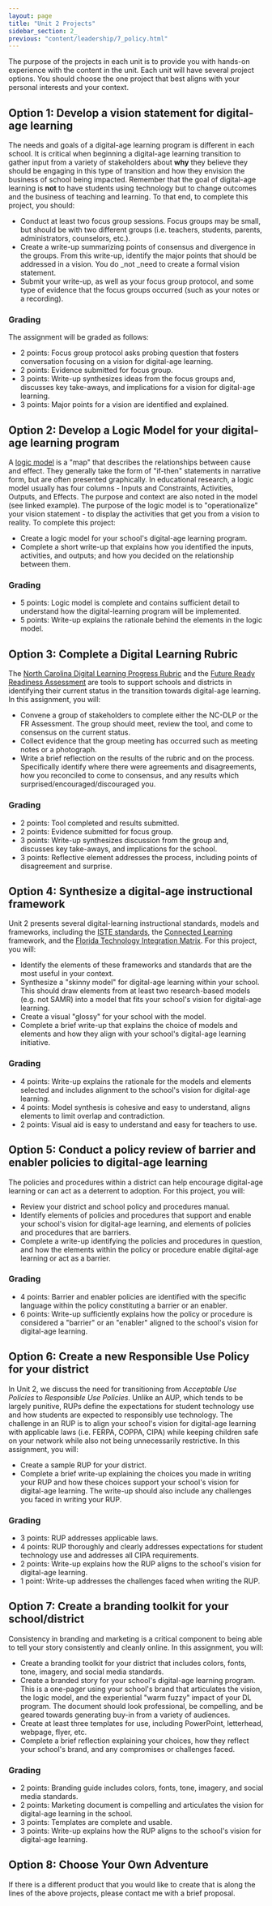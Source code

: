 ```yaml
---
layout: page
title: "Unit 2 Projects"
sidebar_section: 2_
previous: "content/leadership/7_policy.html"
---
```

The purpose of the projects in each unit is to provide you with hands-on experience with the content in the unit. Each unit will have several project options. You should choose the one project that best aligns with your personal interests and your context.

## Option 1: Develop a vision statement for digital-age learning
The needs and goals of a digital-age learning program is different in each school. It is critical when beginning a digital-age learning transition to gather input from a variety of stakeholders about **why** they believe they should be engaging in this type of transition and how they envision the business of school being impacted. Remember that the goal of digital-age learning is **not** to have students using technology but to change outcomes and the business of teaching and learning. To that end, to complete this project, you should:
* Conduct at least two focus group sessions. Focus groups may be small, but should be with two different groups (i.e. teachers, students, parents, administrators, counselors, etc.).
* Create a write-up summarizing points of consensus and divergence in the groups. From this write-up, identify the major points that should be addressed in a vision. You do \_not \_need to create a formal vision statement.
* Submit your write-up, as well as your focus group protocol, and some type of evidence that the focus groups occurred (such as your notes or a recording).

### Grading
The assignment will be graded as follows:
* 2 points: Focus group protocol asks probing question that fosters conversation focusing on a vision for digital-age learning.
* 2 points: Evidence submitted for focus group.
* 3 points: Write-up synthesizes ideas from the focus groups and, discusses key take-aways, and implications for a vision for digital-age learning.
* 3 points: Major points for a vision are identified and explained.

## Option 2: Develop a Logic Model for your digital-age learning program
A [logic model][1] is a "map" that describes the relationships between cause and effect. They generally take the form of "if-then" statements in narrative form, but are often presented graphically. In educational research, a logic model usually has four columns - Inputs and Constraints, Activities, Outputs, and Effects. The purpose and context are also noted in the model (see linked example). The purpose of the logic model is to "operationalize" your vision statement - to display the activities that get you from a vision to reality. To complete this project:
* Create a logic model for your school's digital-age learning program.
* Complete a short write-up that explains how you identified the inputs, activities, and outputs; and how you decided on the relationship between them.

### Grading
* 5 points: Logic model is complete and contains sufficient detail to understand how the digital-learning program will be implemented.
* 5 points: Write-up explains the rationale behind the elements in the logic model. 

## Option 3: Complete a Digital Learning Rubric
The [North Carolina Digital Learning Progress Rubric][2] and the [Future Ready Readiness Assessment][3] are tools to support schools and districts in identifying their current status in the transition towards digital-age learning. In this assignment, you will:
* Convene a group of stakeholders to complete either the NC-DLP or the FR Assessment. The group should meet, review the tool, and come to consensus on the current status.
* Collect evidence that the group meeting has occurred such as meeting notes or a photograph.
* Write a brief reflection on the results of the rubric and on the process. Specifically identify where there were agreements and disagreements, how you reconciled to come to consensus, and any results which surprised/encouraged/discouraged you.

### Grading
* 2 points: Tool completed and results submitted.
* 2 points: Evidence submitted for focus group.
* 3 points: Write-up synthesizes discussion from the group and, discusses key take-aways, and implications for the school.
* 3 points: Reflective element addresses the process, including points of disagreement and surprise.

## Option 4: Synthesize a digital-age instructional framework
Unit 2 presents several digital-learning instructional standards, models and frameworks, including the [ISTE standards][4], the [Connected Learning][5] framework,  and the [Florida Technology Integration Matrix][6]. For this project, you will:
* Identify the elements of these frameworks and standards that are the most useful in your context.
* Synthesize a "skinny model" for digital-age learning within your school. This should draw elements from at least two research-based models (e.g. not SAMR) into a model that fits your school's vision for digital-age learning. 
* Create a visual "glossy" for your school with the model.
* Complete a brief write-up that explains the choice of models and elements and how they align with your school's digital-age learning initiative.

### Grading
* 4 points: Write-up explains the rationale for the models and elements selected and includes alignment to the school's vision for digital-age learning.
* 4 points: Model synthesis is cohesive and easy to understand, aligns elements to limit overlap and contradiction.
* 2 points: Visual aid is easy to understand and easy for teachers to use.

## Option 5: Conduct a policy review of barrier and enabler policies to digital-age learning
The policies and procedures within a district can help encourage digital-age learning or can act as a deterrent to adoption. For this project, you will:
* Review your district and school policy and procedures manual.
* Identify elements of policies and procedures that support and enable your school's vision for digital-age learning, and elements of policies and procedures that are barriers.
* Complete a write-up identifying the policies and procedures in question, and how the elements within the policy or procedure enable digital-age learning or act as a barrier.

### Grading
* 4 points: Barrier and enabler policies are identified with the specific language within the policy constituting a barrier or an enabler.
* 6 points: Write-up sufficiently explains how the policy or procedure is considered a "barrier" or an "enabler" aligned to the school's vision for digital-age learning.

## Option 6: Create a new Responsible Use Policy for your district
In Unit 2, we discuss the need for transitioning from _Acceptable Use Policies_ to _Responsible Use Policies_. Unlike an AUP, which tends to be largely punitive, RUPs define the expectations for student technology use and how students are expected to responsibly use technology. The challenge in an RUP is to align your school's vision for digital-age learning with applicable laws (i.e. FERPA, COPPA, CIPA) while keeping children safe on your network while also not being unnecessarily restrictive. In this assignment, you will:
* Create a sample RUP for your district.
* Complete a brief write-up explaining the choices you made in writing your RUP and how these choices support your school's vision for digital-age learning. The write-up should also include any challenges you faced in writing your RUP.

### Grading
* 3 points: RUP addresses applicable laws.
* 4 points: RUP thoroughly and clearly addresses expectations for student technology use and addresses all CIPA requirements.
* 2 points: Write-up explains how the RUP aligns to the school's vision for digital-age learning.
* 1 point: Write-up addresses the challenges faced when writing the RUP.

## Option 7: Create a branding toolkit for your school/district
Consistency in branding and marketing is a critical component to being able to tell your story consistently and cleanly online. In this assignment, you will:
* Create a branding toolkit for your district that includes colors, fonts, tone, imagery, and social media standards.
* Create a branded story for your school's digital-age learning program. This is a one-pager using your school's brand that articulates the vision, the logic model, and the experiential "warm fuzzy" impact of your DL program. The document should look professional, be compelling, and be geared towards generating buy-in from a variety of audiences.
* Create at least three templates for use, including PowerPoint, letterhead, webpage, flyer, etc. 
* Complete a brief reflection explaining your choices, how they reflect your school's brand, and any compromises or challenges faced.

### Grading
* 2 points: Branding guide includes colors, fonts, tone, imagery, and social media standards.
* 2 points: Marketing document is compelling and articulates the vision for digital-age learning in the school.
* 3 points: Templates are complete and usable.
* 3 points: Write-up explains how the RUP aligns to the school's vision for digital-age learning.

## Option 8: Choose Your Own Adventure
If there is a different product that you would like to create that is along the lines of the above projects, please contact me with a brief proposal.

[1]:	https://ctb.ku.edu/en/table-of-contents/overview/models-for-community-health-and-development/logic-model-development/main
[2]:	https://ncdli.fi.ncsu.edu/rubric/index.html
[3]:	https://dashboard.futurereadyschools.org/framework
[4]:	https://www.iste.org/standards/for-students
[5]:	https://clalliance.org/about-connected-learning/
[6]:	https://fcit.usf.edu/matrix/matrix/